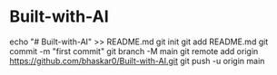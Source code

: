 # Built-with-AI

echo "# Built-with-AI" >> README.md
git init
git add README.md
git commit -m "first commit"
git branch -M main
git remote add origin https://github.com/bhaskar0/Built-with-AI.git
git push -u origin main
